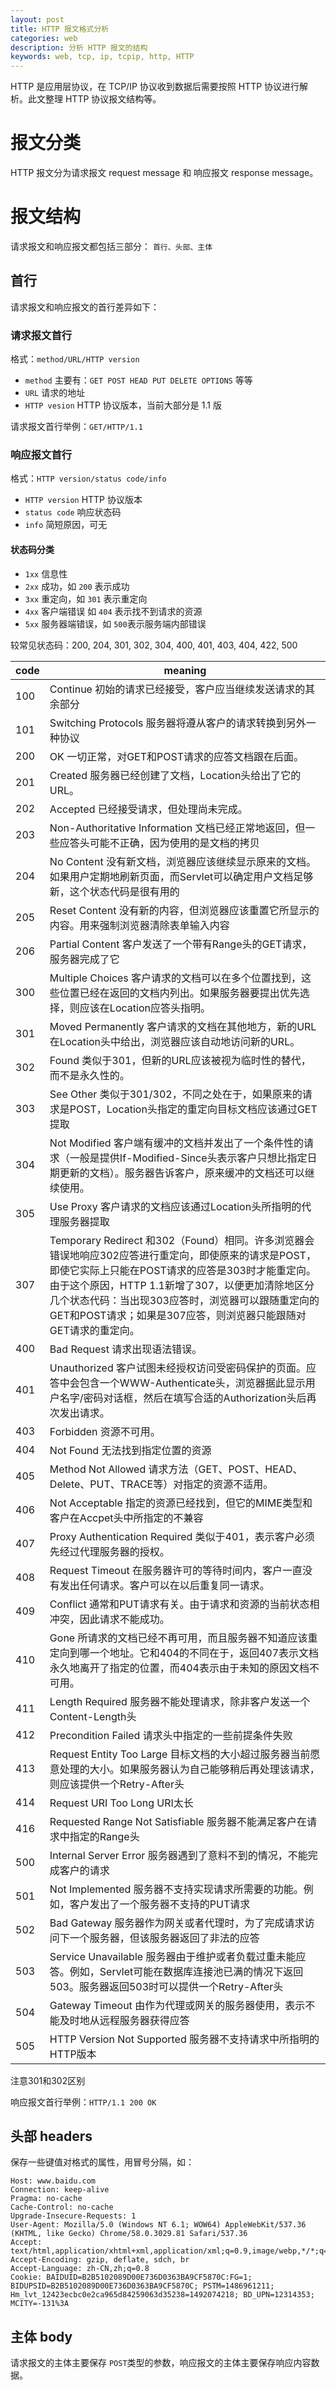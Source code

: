 ```yaml
---
layout: post
title: HTTP 报文格式分析
categories: web
description: 分析 HTTP 报文的结构
keywords: web, tcp, ip, tcpip, http, HTTP
---
```


HTTP 是应用层协议，在 TCP/IP 协议收到数据后需要按照 HTTP 协议进行解析。此文整理 HTTP 协议报文结构等。

# 报文分类

HTTP 报文分为请求报文 request message 和 响应报文 response message。

# 报文结构

请求报文和响应报文都包括三部分： `首行、头部、主体`

## 首行

请求报文和响应报文的首行差异如下：

### 请求报文首行

格式：`method/URL/HTTP version`

- `method` 主要有：`GET POST HEAD PUT DELETE OPTIONS` 等等
- `URL` 请求的地址
- `HTTP vesion` HTTP 协议版本，当前大部分是 1.1 版

请求报文首行举例：`GET/HTTP/1.1`

### 响应报文首行

格式：`HTTP version/status code/info`

- `HTTP version` HTTP 协议版本
- `status code` 响应状态码
- `info` 简短原因，可无

#### 状态码分类

- `1xx` 信息性
- `2xx` 成功，如 `200` 表示成功
- `3xx` 重定向，如 `301` 表示重定向
- `4xx` 客户端错误 如 `404` 表示找不到请求的资源
- `5xx` 服务器端错误，如 `500`表示服务端内部错误

较常见状态码：200, 204, 301, 302, 304, 400, 401, 403, 404, 422, 500

|code|meaning|
|--|---|
| 100 | Continue 初始的请求已经接受，客户应当继续发送请求的其余部分|
| 101 | Switching Protocols 服务器将遵从客户的请求转换到另外一种协议
| 200 | OK 一切正常，对GET和POST请求的应答文档跟在后面。
| 201 | Created 服务器已经创建了文档，Location头给出了它的URL。
| 202 | Accepted 已经接受请求，但处理尚未完成。
| 203 | Non-Authoritative Information 文档已经正常地返回，但一些应答头可能不正确，因为使用的是文档的拷贝
| 204 | No Content 没有新文档，浏览器应该继续显示原来的文档。如果用户定期地刷新页面，而Servlet可以确定用户文档足够新，这个状态代码是很有用的
| 205 | Reset Content 没有新的内容，但浏览器应该重置它所显示的内容。用来强制浏览器清除表单输入内容
| 206 | Partial Content 客户发送了一个带有Range头的GET请求，服务器完成了它
| 300 | Multiple Choices 客户请求的文档可以在多个位置找到，这些位置已经在返回的文档内列出。如果服务器要提出优先选择，则应该在Location应答头指明。
| 301 | Moved Permanently 客户请求的文档在其他地方，新的URL在Location头中给出，浏览器应该自动地访问新的URL。
| 302 | Found 类似于301，但新的URL应该被视为临时性的替代，而不是永久性的。
| 303 | See Other 类似于301/302，不同之处在于，如果原来的请求是POST，Location头指定的重定向目标文档应该通过GET提取
| 304 | Not Modified 客户端有缓冲的文档并发出了一个条件性的请求（一般是提供If-Modified-Since头表示客户只想比指定日期更新的文档）。服务器告诉客户，原来缓冲的文档还可以继续使用。
| 305 | Use Proxy 客户请求的文档应该通过Location头所指明的代理服务器提取
| 307 | Temporary Redirect 和302（Found）相同。许多浏览器会错误地响应302应答进行重定向，即使原来的请求是POST，即使它实际上只能在POST请求的应答是303时才能重定向。由于这个原因，HTTP 1.1新增了307，以便更加清除地区分几个状态代码：当出现303应答时，浏览器可以跟随重定向的GET和POST请求；如果是307应答，则浏览器只能跟随对GET请求的重定向。
| 400 | Bad Request 请求出现语法错误。
| 401 | Unauthorized 客户试图未经授权访问受密码保护的页面。应答中会包含一个WWW-Authenticate头，浏览器据此显示用户名字/密码对话框，然后在填写合适的Authorization头后再次发出请求。
| 403 | Forbidden 资源不可用。
| 404 | Not Found 无法找到指定位置的资源
| 405 | Method Not Allowed 请求方法（GET、POST、HEAD、Delete、PUT、TRACE等）对指定的资源不适用。
| 406 | Not Acceptable 指定的资源已经找到，但它的MIME类型和客户在Accpet头中所指定的不兼容
| 407 | Proxy Authentication Required 类似于401，表示客户必须先经过代理服务器的授权。
| 408 | Request Timeout 在服务器许可的等待时间内，客户一直没有发出任何请求。客户可以在以后重复同一请求。
| 409 | Conflict 通常和PUT请求有关。由于请求和资源的当前状态相冲突，因此请求不能成功。
| 410 | Gone 所请求的文档已经不再可用，而且服务器不知道应该重定向到哪一个地址。它和404的不同在于，返回407表示文档永久地离开了指定的位置，而404表示由于未知的原因文档不可用。
| 411 | Length Required 服务器不能处理请求，除非客户发送一个Content-Length头
| 412 | Precondition Failed 请求头中指定的一些前提条件失败
| 413 | Request Entity Too Large 目标文档的大小超过服务器当前愿意处理的大小。如果服务器认为自己能够稍后再处理该请求，则应该提供一个Retry-After头
| 414 | Request URI Too Long URI太长
| 416 | Requested Range Not Satisfiable 服务器不能满足客户在请求中指定的Range头
| 500 | Internal Server Error 服务器遇到了意料不到的情况，不能完成客户的请求
| 501 | Not Implemented 服务器不支持实现请求所需要的功能。例如，客户发出了一个服务器不支持的PUT请求
| 502 | Bad Gateway 服务器作为网关或者代理时，为了完成请求访问下一个服务器，但该服务器返回了非法的应答
| 503 | Service Unavailable 服务器由于维护或者负载过重未能应答。例如，Servlet可能在数据库连接池已满的情况下返回503。服务器返回503时可以提供一个Retry-After头
| 504 | Gateway Timeout 由作为代理或网关的服务器使用，表示不能及时地从远程服务器获得应答
| 505 | HTTP Version Not Supported 服务器不支持请求中所指明的HTTP版本

注意301和302区别

响应报文首行举例：`HTTP/1.1 200 OK`

## 头部 headers

保存一些键值对格式的属性，用冒号分隔，如：

```
Host: www.baidu.com
Connection: keep-alive
Pragma: no-cache
Cache-Control: no-cache
Upgrade-Insecure-Requests: 1
User-Agent: Mozilla/5.0 (Windows NT 6.1; WOW64) AppleWebKit/537.36 (KHTML, like Gecko) Chrome/58.0.3029.81 Safari/537.36
Accept: text/html,application/xhtml+xml,application/xml;q=0.9,image/webp,*/*;q=0.8
Accept-Encoding: gzip, deflate, sdch, br
Accept-Language: zh-CN,zh;q=0.8
Cookie: BAIDUID=B2B5102089D00E736D0363BA9CF5870C:FG=1; BIDUPSID=B2B5102089D00E736D0363BA9CF5870C; PSTM=1486961211; Hm_lvt_12423ecbc0e2ca965d84259063d35238=1492074218; BD_UPN=12314353; MCITY=-131%3A
```

## 主体 body

请求报文的主体主要保存 `POST`类型的参数，响应报文的主体主要保存响应内容数据。
